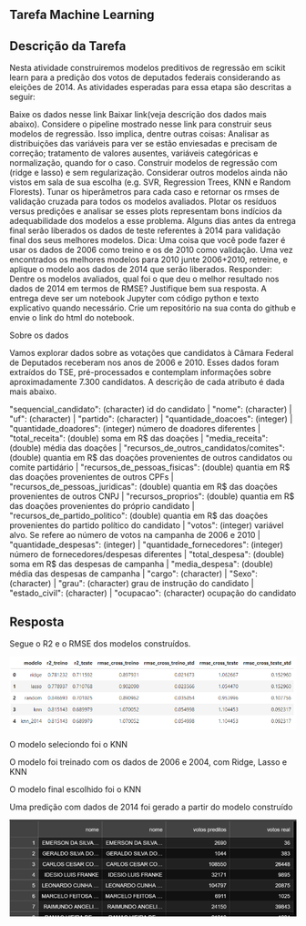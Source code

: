 ## Tarefa Machine Learning

## Descrição da Tarefa

Nesta atividade construiremos modelos preditivos de regressão em scikit learn para a predição dos votos de deputados federais considerando as eleições de 2014. As atividades esperadas para essa etapa são descritas a seguir:

Baixe os dados nesse link  Baixar link(veja descrição dos dados mais abaixo).
Considere o pipeline mostrado nesse link para construir seus modelos de regressão. Isso implica, dentre outras coisas:
Analisar as distribuições das variáveis para ver se estão enviesadas e precisam de correção; tratamento de valores ausentes, variáveis categóricas e normalização, quando for o caso.
Construir modelos de regressão com (ridge e lasso) e sem regularização.
Considerar outros modelos ainda não vistos em sala de sua escolha (e.g. SVR, Regression Trees, KNN e Random Florests).
Tunar os hiperâmetros para cada caso e retornar os rmses de validação cruzada para todos os modelos avaliados.
Plotar os resíduos versus predições e analisar se esses plots representam bons indícios da adequabilidade dos modelos a esse problema.
Alguns dias antes da entrega final serão liberados os dados de teste referentes à 2014 para validação final dos seus melhores modelos.
Dica: Uma coisa que você pode fazer é usar os dados de 2006 como treino e os de 2010 como validação. Uma vez encontrados os melhores modelos para 2010 junte 2006+2010, retreine, e aplique o modelo aos dados de 2014 que serão liberados.
Responder:
Dentre os modelos avaliados, qual foi o que deu o melhor resultado nos dados de 2014 em termos de RMSE? Justifique bem sua resposta.
A entrega deve ser um notebook Jupyter com código python e texto explicativo quando necessário. Crie um repositório na sua conta do github e envie o link do html do notebook.

Sobre os dados

Vamos explorar dados sobre as votações que candidatos à Câmara Federal de Deputados receberam nos anos de 2006 e 2010. Esses dados foram extraídos do TSE, pré-processados e contemplam informações sobre aproximadamente 7.300 candidatos. A descrição de cada atributo é dada mais abaixo.

"sequencial_candidato": (character) id do candidato | "nome": (character) | "uf": (character) | "partido": (character) | "quantidade_doacoes": (integer) | "quantidade_doadores": (integer) número de doadores diferentes | "total_receita": (double) soma em R$ das doações | "media_receita": (double) média das doações | "recursos_de_outros_candidatos/comites": (double) quantia em R$ das doações provenientes de outros candidatos ou comite partidário | "recursos_de_pessoas_fisicas": (double) quantia em R$ das doações provenientes de outros CPFs | "recursos_de_pessoas_juridicas": (double) quantia em R$ das doações provenientes de outros CNPJ | "recursos_proprios": (double) quantia em R$ das doações provenientes do próprio candidato | "recursos_de_partido_politico": (double) quantia em R$ das doações provenientes do partido político do candidato | "votos": (integer) variável alvo. Se refere ao número de votos na campanha de 2006 e 2010 | "quantidade_despesas": (integer) | "quantidade_fornecedores": (integer) número de fornecedores/despesas diferentes | "total_despesa": (double) soma em R$ das despesas de campanha | 
"media_despesa": (double) média das despesas de campanha | "cargo": (character) | "Sexo":  (character) | "grau": (character) grau de instrução do candidato | 
"estado_civil": (character) | "ocupacao": (character) ocupação do candidato

## Resposta

Segue o R2 e o RMSE dos modelos construídos.

<img src="/resultado.png" alt="Resultados"/>

O modelo seleciondo foi o KNN

O modelo foi treinado com os dados de 2006 e 2004, com Ridge, Lasso e KNN

O modelo final escolhido foi o KNN

Uma predição com dados de 2014 foi gerado a partir do modelo construído

<img src="/predicao.png" alt="Predicao"/>

